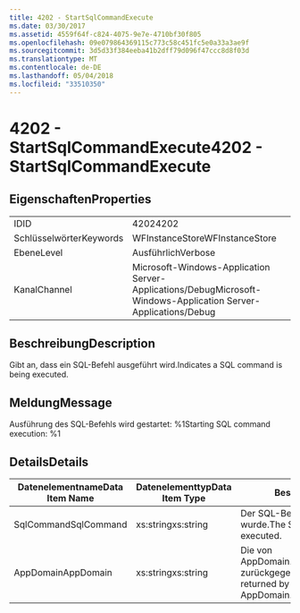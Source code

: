 ```yaml
---
title: 4202 - StartSqlCommandExecute
ms.date: 03/30/2017
ms.assetid: 4559f64f-c824-4075-9e7e-4710bf30f805
ms.openlocfilehash: 09e079864369115c773c58c451fc5e0a33a3ae9f
ms.sourcegitcommit: 3d5d33f384eeba41b2dff79d096f47ccc8d8f03d
ms.translationtype: MT
ms.contentlocale: de-DE
ms.lasthandoff: 05/04/2018
ms.locfileid: "33510350"
---
```

# <a name="4202---startsqlcommandexecute"></a><span data-ttu-id="284ff-102">4202 - StartSqlCommandExecute</span><span class="sxs-lookup"><span data-stu-id="284ff-102">4202 - StartSqlCommandExecute</span></span>
## <a name="properties"></a><span data-ttu-id="284ff-103">Eigenschaften</span><span class="sxs-lookup"><span data-stu-id="284ff-103">Properties</span></span>  
  
|||  
|-|-|  
|<span data-ttu-id="284ff-104">ID</span><span class="sxs-lookup"><span data-stu-id="284ff-104">ID</span></span>|<span data-ttu-id="284ff-105">4202</span><span class="sxs-lookup"><span data-stu-id="284ff-105">4202</span></span>|  
|<span data-ttu-id="284ff-106">Schlüsselwörter</span><span class="sxs-lookup"><span data-stu-id="284ff-106">Keywords</span></span>|<span data-ttu-id="284ff-107">WFInstanceStore</span><span class="sxs-lookup"><span data-stu-id="284ff-107">WFInstanceStore</span></span>|  
|<span data-ttu-id="284ff-108">Ebene</span><span class="sxs-lookup"><span data-stu-id="284ff-108">Level</span></span>|<span data-ttu-id="284ff-109">Ausführlich</span><span class="sxs-lookup"><span data-stu-id="284ff-109">Verbose</span></span>|  
|<span data-ttu-id="284ff-110">Kanal</span><span class="sxs-lookup"><span data-stu-id="284ff-110">Channel</span></span>|<span data-ttu-id="284ff-111">Microsoft-Windows-Application Server-Applications/Debug</span><span class="sxs-lookup"><span data-stu-id="284ff-111">Microsoft-Windows-Application Server-Applications/Debug</span></span>|  
  
## <a name="description"></a><span data-ttu-id="284ff-112">Beschreibung</span><span class="sxs-lookup"><span data-stu-id="284ff-112">Description</span></span>  
 <span data-ttu-id="284ff-113">Gibt an, dass ein SQL-Befehl ausgeführt wird.</span><span class="sxs-lookup"><span data-stu-id="284ff-113">Indicates a SQL command is being executed.</span></span>  
  
## <a name="message"></a><span data-ttu-id="284ff-114">Meldung</span><span class="sxs-lookup"><span data-stu-id="284ff-114">Message</span></span>  
 <span data-ttu-id="284ff-115">Ausführung des SQL-Befehls wird gestartet: %1</span><span class="sxs-lookup"><span data-stu-id="284ff-115">Starting SQL command execution: %1</span></span>  
  
## <a name="details"></a><span data-ttu-id="284ff-116">Details</span><span class="sxs-lookup"><span data-stu-id="284ff-116">Details</span></span>  
  
|<span data-ttu-id="284ff-117">Datenelementname</span><span class="sxs-lookup"><span data-stu-id="284ff-117">Data Item Name</span></span>|<span data-ttu-id="284ff-118">Datenelementtyp</span><span class="sxs-lookup"><span data-stu-id="284ff-118">Data Item Type</span></span>|<span data-ttu-id="284ff-119">Beschreibung</span><span class="sxs-lookup"><span data-stu-id="284ff-119">Description</span></span>|  
|--------------------|--------------------|-----------------|  
|<span data-ttu-id="284ff-120">SqlCommand</span><span class="sxs-lookup"><span data-stu-id="284ff-120">SqlCommand</span></span>|<span data-ttu-id="284ff-121">xs:string</span><span class="sxs-lookup"><span data-stu-id="284ff-121">xs:string</span></span>|<span data-ttu-id="284ff-122">Der SQL-Befehl, der ausgeführt wurde.</span><span class="sxs-lookup"><span data-stu-id="284ff-122">The SQL command that was executed.</span></span>|  
|<span data-ttu-id="284ff-123">AppDomain</span><span class="sxs-lookup"><span data-stu-id="284ff-123">AppDomain</span></span>|<span data-ttu-id="284ff-124">xs:string</span><span class="sxs-lookup"><span data-stu-id="284ff-124">xs:string</span></span>|<span data-ttu-id="284ff-125">Die von AppDomain.CurrentDomain.FriendlyName zurückgegebene Zeichenfolge.</span><span class="sxs-lookup"><span data-stu-id="284ff-125">The string returned by AppDomain.CurrentDomain.FriendlyName.</span></span>|
